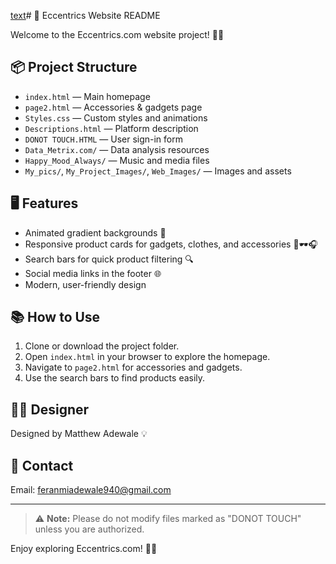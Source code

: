 [text](<../Practice html/My practice_.html>)# 📝 Eccentrics Website README

Welcome to the Eccentrics.com website project! 🚀✨

## 📦 Project Structure

- `index.html` — Main homepage
- `page2.html` — Accessories & gadgets page
- `Styles.css` — Custom styles and animations
- `Descriptions.html` — Platform description
- `DONOT TOUCH.HTML` — User sign-in form
- `Data_Metrix.com/` — Data analysis resources
- `Happy_Mood_Always/` — Music and media files
- `My_pics/`, `My_Project_Images/`, `Web_Images/` — Images and assets

## 🖥️ Features

- Animated gradient backgrounds 🌈
- Responsive product cards for gadgets, clothes, and accessories 👕🕶️🎧
- Search bars for quick product filtering 🔍
- Social media links in the footer 🌐
- Modern, user-friendly design

## 📚 How to Use

1. Clone or download the project folder.
2. Open `index.html` in your browser to explore the homepage.
3. Navigate to `page2.html` for accessories and gadgets.
4. Use the search bars to find products easily.

## 👨‍💻 Designer

Designed by Matthew Adewale 💡

## 📧 Contact

Email: [feranmiadewale940@gmail.com](mailto:feranmiadewale940@gmail.com)

---

> ⚠️ **Note:** Please do not modify files marked as "DONOT TOUCH" unless you are authorized.

Enjoy exploring Eccentrics.com! 🛒🎉
